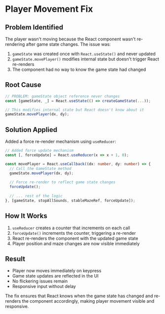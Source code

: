 # Player Movement Fix

## Problem Identified
The player wasn't moving because the React component wasn't re-rendering after game state changes. The issue was:

1. `gameState` was created once with `React.useState()` and never updated
2. `gameState.movePlayer()` modifies internal state but doesn't trigger React re-renders
3. The component had no way to know the game state had changed

## Root Cause
```typescript
// PROBLEM: gameState object reference never changes
const [gameState, _] = React.useState(() => createGameState(...));

// This modifies internal state but React doesn't know about it
gameState.movePlayer(dx, dy);
```

## Solution Applied
Added a force re-render mechanism using `useReducer`:

```typescript
// Added force update mechanism
const [, forceUpdate] = React.useReducer(x => x + 1, 0);

const movePlayer = React.useCallback((dx: number, dy: number) => {
  // Call the GameState method
  gameState.movePlayer(dx, dy);
  
  // Force re-render to reflect game state changes
  forceUpdate();
  
  // ... rest of the logic
}, [gameState, stopAllSounds, stableMazeRef, forceUpdate]);
```

## How It Works
1. `useReducer` creates a counter that increments on each call
2. `forceUpdate()` increments the counter, triggering a re-render
3. React re-renders the component with the updated game state
4. Player position and maze changes are now visible immediately

## Result
- Player now moves immediately on keypress
- Game state updates are reflected in the UI
- No flickering issues remain
- Responsive input without delay

The fix ensures that React knows when the game state has changed and re-renders the component accordingly, making player movement visible and responsive.